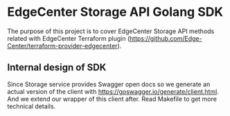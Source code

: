 # EdgeCenter Storage API Golang SDK

The purpose of this project is to cover EdgeCenter Storage API methods related with EdgeCenter Terraform plugin (https://github.com/Edge-Center/terraform-provider-edgecenter).

## Internal design of SDK

Since Storage service provides Swagger open docs so we generate an actual version of the client with https://goswagger.io/generate/client.html.
And we extend our wrapper of this client after. 
Read Makefile to get more technical details.
